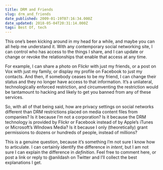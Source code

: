 ```yaml
---
title: DRM and Friends
slug: drm_and_friends
date_published: 2009-01-19T07:16:34.000Z
date_updated: 2018-05-04T20:31:14.000Z
tags: Best Of, tech
---
```


This one’s been kicking around in my head for a while, and maybe you can all help me understand it. With any contemporary social networking site, I can control who has access to the things I share, and I can update or change or revoke the relationships that enable that access at any time.

For example, I can share a photo on Flickr with just my friends, or a post on Vox with just my family, or display my profile on Facebook to just my contacts. And then, if somebody ceases to be my friend, I can change their status and they no longer have access to that information. It’s a unliateral, technologically enforced restriction, and circumventing the restriction would be tantamount to hacking and likely to get you banned from any of these services.

So, with all of that being said, how are privacy settings on social networks different than DRM restrictions placed on media content files from companies? Is it because I’m not a corporation? Is it because the DRM technology is provided by Flickr or Facebook instead of by Apple’s iTunes or Microsoft’s WIndows Media? Is it because I only (theoretically) grant permissions to dozens or hundreds of people, instead of millions?

This is a genuine question, because it’s something I’m not sure I know how to articulate. I can certainly identify the difference in *intent*, but I am not sure I can explain the difference in *definition*. Feel free to comment here, or post a link or reply to @anildash on Twitter and I’ll collect the best explanations I get.
